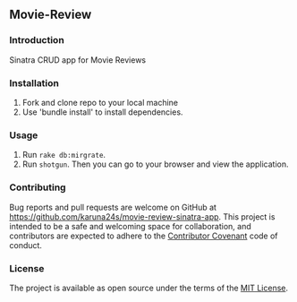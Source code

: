 ## Movie-Review

### Introduction

Sinatra CRUD app for Movie Reviews

### Installation

1. Fork and clone repo to your local machine
2. Use 'bundle install' to install dependencies.

### Usage

1. Run `rake db:mirgrate`.
2. Run `shotgun`. Then you can go to your browser and view the application.

### Contributing

Bug reports and pull requests are welcome on GitHub at https://github.com/karuna24s/movie-review-sinatra-app. This project is intended to be a safe and welcoming space for collaboration, and contributors are expected to adhere to the [Contributor Covenant](contributor-covenant.org) code of conduct.

### License

The project is available as open source under the terms of the [MIT License](http://opensource.org/licenses/MIT).
